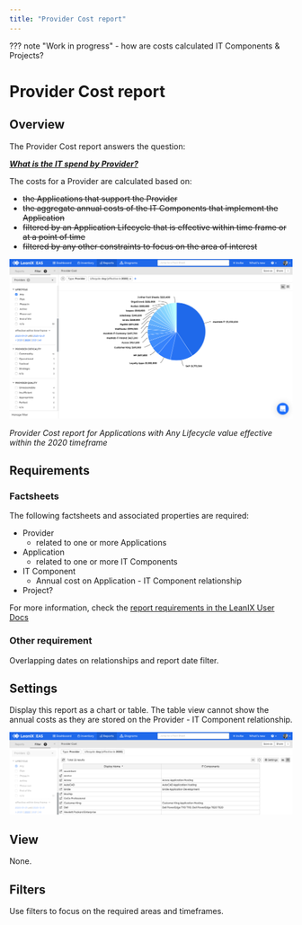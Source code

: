 ```yaml
---
title: "Provider Cost report"
---
```


??? note "Work in progress"
    - how are costs calculated IT Components & Projects? 

# Provider Cost report

## Overview

The Provider Cost report answers the question:

***[What is the IT spend by Provider?](../questions.md#costs)***

The costs for a Provider are calculated based on:

- ~~the Applications that support the Provider~~
- ~~the aggregate annual costs of the IT Components that implement the Application~~
- ~~filtered by an Application Lifecycle that is effective within time frame or at a point of time~~
- ~~filtered by any other constraints to focus on the area of interest~~

![Provider Cost report](/assets/images/cost-provider.png)

*Provider Cost report for Applications with Any Lifecycle value effective within the 2020 timeframe*

## Requirements

### Factsheets

The following factsheets and associated properties are required:

- Provider
    - related to one or more Applications
- Application
    - related to one or more IT Components
- IT Component
    - Annual cost on Application - IT Component relationship
- Project?

For more information, check the [report requirements in the LeanIX User Docs](https://docs.leanix.net/docs/report-overview) 

<!--
### Tags 

No tags are required for this report.
-->

### Other requirement

Overlapping dates on relationships and report date filter.
<!-- See https://docs.leanix.net/docs/insights-through-reports#knowledge-about--relations-in-eg-application-landscape -->

## Settings 

Display this report as a chart or table. The table view cannot show the annual costs as they are stored on the Provider - IT Component relationship.

![Provider Cost report](/assets/images/cost-provider-table.png)

## View

None.

## Filters

Use filters to focus on the required areas and timeframes.

<!--
## Editing

This report cannot be edited.
-->
